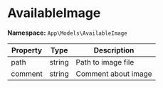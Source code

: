 # AvailableImage

**Namespace:** `App\Models\AvailableImage`

| Property | Type   | Description         |
|----------|--------|---------------------|
| path     | string | Path to image file  |
| comment  | string | Comment about image |
